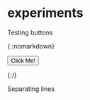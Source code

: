 # experiments
Testing buttons

{::nomarkdown}

<button type="button">Click Me!</button>

{:/}

Separating lines
